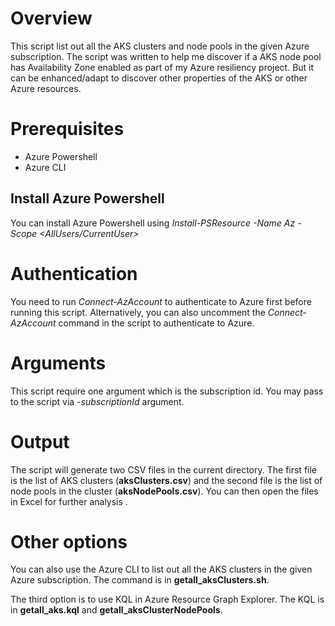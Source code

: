 # Overview
This script list out all the AKS clusters and node pools in the given Azure subscription.
The script was written to help me discover if a AKS node pool has Availability Zone enabled as part of my Azure resiliency project. But it can be enhanced/adapt to discover other properties of the AKS or other Azure resources.

# Prerequisites
- Azure Powershell
- Azure CLI

## Install Azure Powershell
You can install Azure Powershell using *Install-PSResource -Name Az -Scope <AllUsers/CurrentUser>*


# Authentication
You need to run *Connect-AzAccount* to authenticate to Azure first before running this script. Alternatively, you can also uncomment the *Connect-AzAccount* command in the script to authenticate to Azure.

# Arguments
This script require one argument which is the subscription id. You may pass to the script via *-subscriptionId* argument.

# Output
The script will generate two CSV files in the current directory. The first file is the list of AKS clusters (**aksClusters.csv**) and the second file is the list of node pools in the cluster (**aksNodePools.csv**).
You can then open the files in Excel for further analysis .



# Other options
You can also use the Azure CLI to list out all the AKS clusters in the given Azure subscription. The command is in **getall_aksClusters.sh**.

The third option is to use KQL in Azure Resource Graph Explorer. The KQL is in **getall_aks.kql** and **getall_aksClusterNodePools**.


